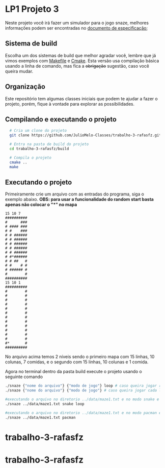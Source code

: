 # LP1 Projeto 3

Neste projeto você irá fazer um simulador para o jogo snaze, melhores informações podem ser encontradas no [documento de especificação](https://www.overleaf.com/read/prcdstrjrdjr);

## Sistema de build

Escolha um dos sistemas de build que melhor agradar você, lembre que já vimos exemplos com [Makefile](https://www.gnu.org/software/make/manual/make.html) 
e [Cmake](https://cmake.org/). Esta versão usa compilação básica usando a linha de comando, mas fica a ~~obrigação~~ sugestão, caso você queira mudar.

## Organização

Este repositório tem algumas classes iniciais que podem te ajudar a fazer o projeto, porém, fique à vontade para explorar as possibilidades.

## Compilando e executando o projeto

```bash
  # Cria um clone do projeto
  git clone https://github.com/JulioMelo-Classes/trabalho-3-rafasfz.git

  # Entra na pasta de build do projeto
  cd trabalho-3-rafasfz/build

  # Compila o projeto
  cmake ..
  make
```

## Executando o projeto

Primeiramente crie um arquivo com as entradas do programa, siga o exemplo abaixo.
**OBS: para usar a funcionalidade do random start basta apenas não colocar o "*" no mapa**
```
15 10 7
##########
#      ###
# #### ###
# #    ###
# # ######
# # ######
# # ######
# # ######
# # ######
# #*######
# # ##   #
# #    # #
# ###### #
#        #
##########
15 10 1
##########
#        #
#        #
#        #
#        #
#        #
#        #
#        #
#        #
#        #
#        #
#        #
#        #
#*       #
##########
```

No arquivo acima temos 2 níveis sendo o primeiro mapa com 15 linhas, 10 colunas, 7 comidas, e o segundo com 15 linhas, 10 colunas e 1 comida.

Agora no terminal dentro da pasta build execute o projeto usando o seguinte comando
```bash
./snaze {"nome do arquivo"} {"modo de jogo"} loop # caso queira jogar repetindo os levels
./snaze {"nome do arquivo"} {"modo de jogo"} # caso queira jogar cada level apenas uma vez

#executando o arquivo no diretorio ../data/maze1.txt e no modo snake e com loop
./snaze ../data/maze1.txt snake loop

#executando o arquivo no diretorio ../data/maze1.txt e no modo pacman e sem loop
./snaze ../data/maze1.txt pacman
```
# trabalho-3-rafasfz
# trabalho-3-rafasfz
